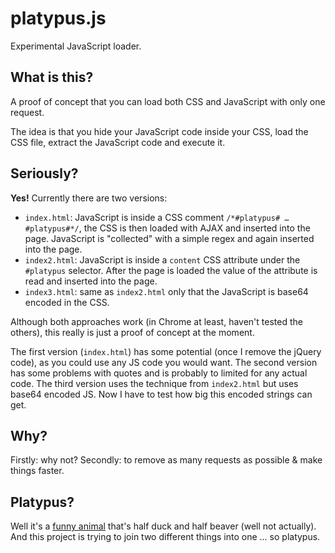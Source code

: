 # platypus.js

Experimental JavaScript loader.

## What is this?
A proof of concept that you can load both CSS and JavaScript with only one request.

The idea is that you hide your JavaScript code inside your CSS, load the CSS file, extract the JavaScript code and execute it.

## Seriously?
**Yes!** Currently there are two versions:

- `index.html`: JavaScript is inside a CSS comment `/*#platypus# … #platypus#*/`, the CSS is then loaded with AJAX and inserted into the page. JavaScript is "collected" with a simple regex and again inserted into the page.
- `index2.html`: JavaScript is inside a `content` CSS attribute under the `#platypus` selector. After the page is loaded the value of the attribute is read and inserted into the page.
- `index3.html`: same as `index2.html` only that the JavaScript is base64 encoded in the CSS.

Although both approaches work (in Chrome at least, haven't tested the others), this really is just a proof of concept at the moment.

The first version (`index.html`) has some potential (once I remove the jQuery code), as you could use any JS code you would want. The second version has some problems with quotes and is probably to limited for any actual code. The third version uses the technique from `index2.html` but uses base64 encoded JS. Now I have to test how big this encoded strings can get.

## Why?
Firstly: why not? Secondly: to remove as many requests as possible & make things faster.

## Platypus?
Well it's a [funny animal](http://en.wikipedia.org/wiki/Platypus) that's half duck and half beaver (well not actually). And this project is trying to join two different things into one … so platypus.